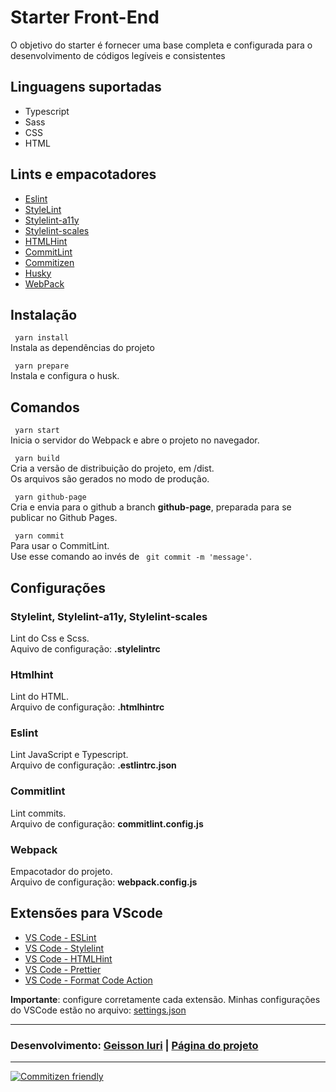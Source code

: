 # Starter Front-End

O objetivo do starter é fornecer uma base completa e configurada para o desenvolvimento de códigos legíveis e consistentes

## Linguagens suportadas

- Typescript
- Sass
- CSS
- HTML

## Lints e empacotadores

- [Eslint](https://eslint.org/)
- [StyleLint](https://stylelint.io/)
- [Stylelint-a11y](https://github.com/YozhikM/stylelint-a11y)
- [Stylelint-scales](https://github.com/signal-noise/stylelint-scales)
- [HTMLHint](https://htmlhint.com/)
- [CommitLint](https://github.com/conventional-changelog/commitlint)
- [Commitizen](https://commitizen-tools.github.io/commitizen/)
- [Husky](https://typicode.github.io/husky/#/)
- [WebPack](https://webpack.js.org/)

## Instalação

<code> yarn install </code> <br>
Instala as dependências do projeto

<code> yarn prepare </code> <br>
Instala e configura o husk.

## Comandos

<code> yarn start </code> <br>
Inicia o servidor do Webpack e abre o projeto no navegador.

<code> yarn build </code> <br>
Cria a versão de distribuição do projeto, em /dist. <br>
Os arquivos são gerados no modo de produção.

<code> yarn github-page </code> <br>
Cria e envia para o github a branch **github-page**, preparada para se publicar no Github Pages.

<code> yarn commit </code> <br>
Para usar o CommitLint. <br>
Use esse comando ao invés de <code> git commit -m 'message'</code>.

## Configurações

### Stylelint, Stylelint-a11y, Stylelint-scales

Lint do Css e Scss.<br>
Aquivo de configuração: **.stylelintrc**

### Htmlhint

Lint do HTML. <br>
Arquivo de configuração: **.htmlhintrc**

### Eslint

Lint JavaScript e Typescript. <br>
Arquivo de configuração: **.estlintrc.json**

### Commitlint

Lint commits. <br>
Arquivo de configuração: **commitlint.config.js**

### Webpack

Empacotador do projeto. <br>
Arquivo de configuração: **webpack.config.js**

## Extensões para VScode

- [VS Code - ESLint](https://marketplace.visualstudio.com/items?itemName=dbaeumer.vscode-eslint)
- [VS Code - Stylelint](https://marketplace.visualstudio.com/items?itemName=stylelint.vscode-stylelint)
- [VS Code - HTMLHint](https://marketplace.visualstudio.com/items?itemName=mkaufman.HTMLHint)
- [VS Code - Prettier](https://marketplace.visualstudio.com/items?itemName=esbenp.prettier-vscode)
- [VS Code - Format Code Action](https://marketplace.visualstudio.com/items?itemName=rohit-gohri.format-code-action)

**Importante**: configure corretamente cada extensão.
Minhas configurações do VSCode estão no arquivo: [settings.json](https://github.com/geisson/starter-frontend/blob/main/vscode%20-%20settings.json)

---

### Desenvolvimento: [Geisson Iuri](mailto:geissoniuri@gmail.com) | [Página do projeto](https://geisson.github.io/starter-frontend/)

---

[![Commitizen friendly](https://img.shields.io/badge/commitizen-friendly-brightgreen.svg)](http://commitizen.github.io/cz-cli/)
